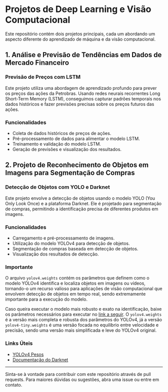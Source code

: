 # Projetos de Deep Learning e Visão Computacional

Este repositório contém dois projetos principais, cada um abordando um aspecto diferente do aprendizado de máquina e da visão computacional. 

## 1. Análise e Previsão de Tendências em Dados de Mercado Financeiro

### Previsão de Preços com LSTM
Este projeto utiliza uma abordagem de aprendizado profundo para prever os preços das ações da Petrobras. Usando redes neurais recorrentes Long Short-Term Memory (LSTM), conseguimos capturar padrões temporais nos dados históricos e fazer previsões precisas sobre os preços futuros das ações.

### Funcionalidades
- Coleta de dados históricos de preços de ações.
- Pré-processamento de dados para alimentar o modelo LSTM.
- Treinamento e validação do modelo LSTM.
- Geração de previsões e visualização dos resultados.


## 2. Projeto de Reconhecimento de Objetos em Imagens para Segmentação de Compras

### Detecção de Objetos com YOLO e Darknet
Este projeto envolve a detecção de objetos usando o modelo YOLO (You Only Look Once) e a plataforma Darknet. Ele é projetado para segmentação de compras, permitindo a identificação precisa de diferentes produtos em imagens.

### Funcionalidades
- Carregamento e pré-processamento de imagens.
- Utilização do modelo YOLOv4 para detecção de objetos.
- Segmentação de compras baseada em detecção de objetos.
- Visualização dos resultados de detecção.


### Importante
O arquivo `yolov4.weights` contém os parâmetros que definem como o modelo YOLOv4 identifica e localiza objetos em imagens ou vídeos, tornando-o um recurso valioso para aplicações de visão computacional que envolvem detecção de objetos em tempo real, sendo extremamente importante para a execução do modelo. 

Caso queira executar o modelo mais robusto e exato na identificação, baixe os parâmetros necessários para executar no [link a seguir](https://github.com/AlexeyAB/darknet/releases/download/darknet_yolo_v3_optimal/yolov4.weights). O `yolov4.weights` é a versão mais completa e robusta dos parâmetros do YOLOv4, já a versão `yolov4-tiny.weights` é uma versão focada no equilíbrio entre velocidade e precisão, sendo uma versão mais simplificada e leve do YOLOv4 original.


### Links Úteis
- [YOLOv4 Pesos](https://github.com/AlexeyAB/darknet#pre-trained-models)
- [Documentação do Darknet](https://pjreddie.com/darknet/)

---

Sinta-se à vontade para contribuir com este repositório através de pull requests. Para maiores dúvidas ou sugestões, abra uma issue ou entre em contato.
